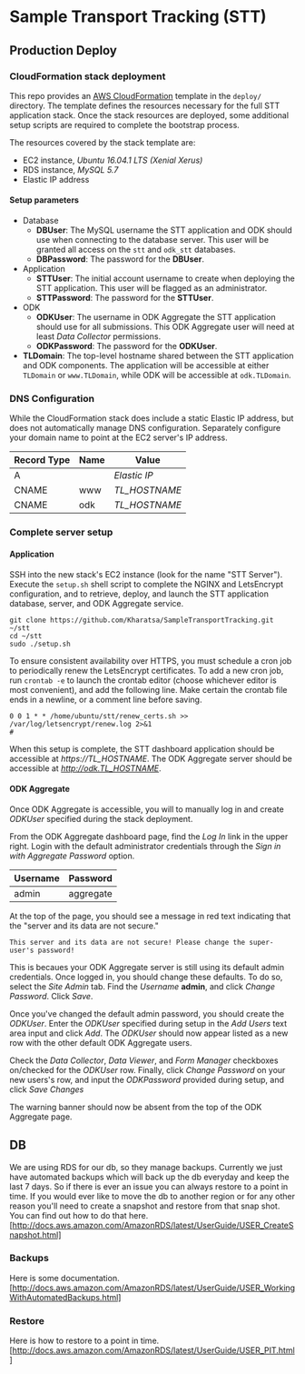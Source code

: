 # Sample Transport Tracking (STT)

## Production Deploy

### CloudFormation stack deployment
This repo provides an [AWS CloudFormation](https://aws.amazon.com/cloudformation/) 
template in the `deploy/` directory. The template defines the resources
necessary for the full STT application stack. Once the stack resources are
deployed, some additional setup scripts are required to complete the
bootstrap process.

The resources covered by the stack template are:
* EC2 instance, *Ubuntu 16.04.1 LTS (Xenial Xerus)*
* RDS instance, *MySQL 5.7*
* Elastic IP address

#### Setup parameters

* Database
    * **DBUser**: The MySQL username the STT application and ODK should use
      when connecting to the database server. This user will be granted all
      access on the `stt` and `odk_stt` databases.
    * **DBPassword**: The password for the **DBUser**.
* Application
    * **STTUser**: The initial account username to create when deploying the
      STT application. This user will be flagged as an administrator.
    * **STTPassword**: The password for the **STTUser**.
* ODK
    * **ODKUser**: The username in ODK Aggregate the STT application should use
      for all submissions. This ODK Aggregate user will need at least *Data
        Collector* permissions.
    * **ODKPassword**: The password for the **ODKUser**.
* **TLDomain**: The top-level hostname shared between the STT application and
  ODK components. The application will be accessible at either `TLDomain` or
  `www.TLDomain`, while ODK will be accessible at `odk.TLDomain`.

### DNS Configuration

While the CloudFormation stack does include a static Elastic IP address, but 
does not automatically manage DNS configuration. Separately configure your
domain name to point at the EC2 server's IP address.

| Record Type | Name          | Value         | 
| ----------- | ------------- | ------------- |
| A           |               | *Elastic IP*  |
| CNAME       | www           | *TL_HOSTNAME* |
| CNAME       | odk           | *TL_HOSTNAME* |


### Complete server setup
#### Application

SSH into the new stack's EC2 instance (look for the name "STT Server"). Execute
the `setup.sh` shell script to complete the NGINX and LetsEncrypt
configuration, and to retrieve, deploy, and launch the STT application
database, server, and ODK Aggregate service.

    git clone https://github.com/Kharatsa/SampleTransportTracking.git ~/stt
    cd ~/stt
    sudo ./setup.sh

To ensure consistent availability over HTTPS, you must schedule a cron job to
periodically renew the LetsEncrypt certificates. To add a new cron job, run
`crontab -e` to launch the crontab editor (choose whichever editor is most
convenient), and add the following line. Make certain the crontab file ends in
a newline, or a comment line before saving.

    0 0 1 * * /home/ubuntu/stt/renew_certs.sh >> /var/log/letsencrypt/renew.log 2>&1
    #

When this setup is complete, the STT dashboard application should be
accessible at *https://TL_HOSTNAME*. The ODK Aggregate server should
be accessible at *http://odk.TL_HOSTNAME*.

#### ODK Aggregate
Once ODK Aggregate is accessible, you will to manually log in and create
*ODKUser* specified during the stack deployment.

From the ODK Aggregate dashboard page, find the *Log In* link in the upper
right. Login with the default administrator credentials through the *Sign in
with Aggregate Password* option.

| Username  | Password  |
| --------- | --------- |
| admin     | aggregate |

At the top of the page, you should see a message in red text indicating that
the "server and its data are not secure." 

```
This server and its data are not secure! Please change the super-user's password!
```

This is becaues your ODK Aggregate server is still using its default admin
credentials. Once logged in, you should change these defaults. To do so,
select the *Site Admin* tab. Find the *Username* **admin**, and click
*Change Password*. Click *Save*.

Once you've changed the default admin password, you should create the
*ODKUser*. Enter the *ODKUser* specified during setup in the *Add Users* text
area input and click *Add*. The *ODKUser* should now appear listed as a new
row with the other default ODK Aggregate users.

Check the *Data Collector*, *Data Viewer*, and *Form Manager* checkboxes
on/checked for the *ODKUser* row. Finally, click *Change Password* on your new
users's row, and input the *ODKPassword* provided during setup, and click *Save
Changes*

The warning banner should now be absent from the top of the ODK Aggregate page.

## DB
We are using RDS for our db, so they manage backups.  Currently we just have automated backups which will back up the db everyday and keep the last 7 days.  So if there is ever an issue you can always restore to a point in time.  If you would ever like to move the db to another region or for any other reason you'll need to create a snapshot and restore from that snap shot.  You can find out how to do that here.[http://docs.aws.amazon.com/AmazonRDS/latest/UserGuide/USER_CreateSnapshot.html]

### Backups
Here is some documentation.  [http://docs.aws.amazon.com/AmazonRDS/latest/UserGuide/USER_WorkingWithAutomatedBackups.html]

### Restore
Here is how to restore to a point in time.
[http://docs.aws.amazon.com/AmazonRDS/latest/UserGuide/USER_PIT.html]
